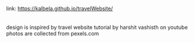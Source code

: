 link: https://kalbela.github.io/travelWebsite/ <br /><br /><br />
design is inspired by travel website tutorial by harshit vashisth on youtube<br />
photos are collected from pexels.com
